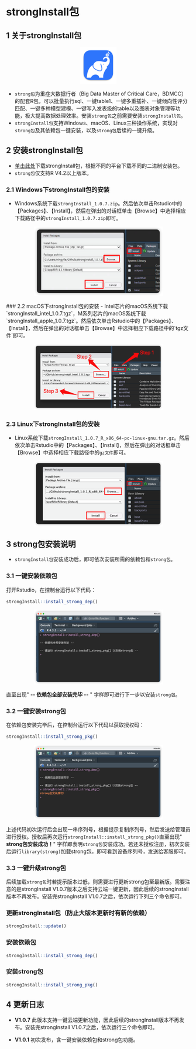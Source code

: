 # strongInstall包
## 1 关于strongInstall包
<p align="center">
  <img src="https://raw.githubusercontent.com/ningyile/BDMCC_APP/main/img/mac_logo.png" width="20%" height="20%" />
</p>

- `strong包`为重症大数据行者（Big Data Master of Critical Care，BDMCC）的配套R包，可以批量执行sql、一键table1、一键多重插补、一键倾向性评分匹配、一键多种模型建模、一键写入发表级的table以及图表对象管理等功能，极大提高数据处理效率。安装`strong包`之前需要安装`strongInstall包`。
- `strongInstall包`支持Windows、macOS、Linux三种操作系统，实现对`strong包`及其依赖包一键安装，以及`strong包`后续的一键升级。

## 2 安装strongInstall包
- [单击此处](https://github.com/ningyile/strongInstall_pkg/releases)下载strongInstall包，根据不同的平台下载不同的二进制安装包。
- `strong包`仅支持R V4.2以上版本。

### 2.1 Windows下strongInstall包的安装
- Windows系统下载`strongInstall_1.0.7.zip`。然后依次单击Rstudio中的【Packages】、【Install】，然后在弹出的对话框单击【Browse】中选择相应下载路径中的`strongInstall_1.0.7.zip`即可。
<p align="center">
  <img src="https://raw.githubusercontent.com/ningyile/strongInstall_pkg/main/img/win.png" width="70%" height="70%" />
</p>
### 2.2 macOS下strongInstall包的安装
- Intel芯片的macOS系统下载`strongInstall_intel_1.0.7.tgz`，M系列芯片的macOS系统下载`strongInstall_apple_1.0.7.tgz`。然后依次单击Rstudio中的【Packages】、【Install】，然后在弹出的对话框单击【Browse】中选择相应下载路径中的`tgz文件`即可。
<p align="center">
  <img src="https://raw.githubusercontent.com/ningyile/strongInstall_pkg/main/img/mac.png" width="70%" height="70%" />
</p>

### 2.3 Linux下strongInstall包的安装
- Linux系统下载`strongInstall_1.0.7_R_x86_64-pc-linux-gnu.tar.gz`。然后依次单击Rstudio中的【Packages】、【Install】，然后在弹出的对话框单击【Browse】中选择相应下载路径中的`gz文件`即可。
<p align="center">
  <img src="https://raw.githubusercontent.com/ningyile/strongInstall_pkg/main/img/linux.png" width="70%" height="70%" />
</p>

## 3 strong包安装说明
- `strongInstall包`安装成功后，即可依次安装所需的依赖包和`strong包`。

### 3.1 一键安装依赖包
打开Rstudio，在控制台运行以下代码：
```R
strongInstall::install_strong_dep()
```
<p align="center">
  <img src="https://raw.githubusercontent.com/ningyile/strongInstall_pkg/main/img/install_dep.png" width="70%" height="70%" />
</p>


直至出现"  **-- 依赖包全部安装完毕 --** " 字样即可进行下一步以安装`strong包`。



### 3.2 一键安装strong包

在依赖包安装完毕后，在控制台运行以下代码以获取授权码：

```R
strongInstall::install_strong_pkg()
```
<p align="center">
  <img src="https://raw.githubusercontent.com/ningyile/strongInstall_pkg/main/img/install_pkg.png" width="70%" height="70%" />
</p>


上述代码初次运行后会出现一串序列号，根据提示复制序列号，然后发送给管理员进行授权。授权后再次运行`strongInstall::install_strong_pkg()`直至出现" **strong包安装成功！**" 字样即表明`strong包`安装成功。若还未授权注册，初次安装后运行`library(strong)`加载strong包，即可看到设备序列号，发送给客服即可。



### 3.3 一键升级strong包

后续加载`strong包`时若提示版本过低，则需要进行更新strong包至最新版。需要注意的是strongInstall V1.0.7版本之后支持云端一键更新，因此后续的strongInstall版本不再发布。安装完strongInstall V1.0.7之后，依次运行下列三个命令即可。

### 更新strongInstall包（防止大版本更新时有新的依赖）
```R
strongInstall::update()
```
### 安装依赖包
```R
strongInstall::install_strong_dep()
```
### 安装strong包
```R
strongInstall::install_strong_pkg()
```

## 4 更新日志
- **V1.0.7** 此版本支持一键云端更新功能，因此后续的strongInstall版本不再发布。安装完strongInstall V1.0.7之后，依次运行三个命令即可。

- **V1.0.1** 初次发布，含一键安装依赖包和strong包功能。

  
